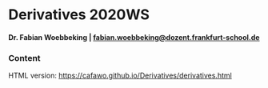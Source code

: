 # Derivatives 2020WS

#### Dr. Fabian Woebbeking | fabian.woebbeking@dozent.frankfurt-school.de

### Content
HTML version: https://cafawo.github.io/Derivatives/derivatives.html
